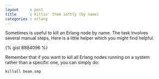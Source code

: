 ```yaml
---
layout     : post
title      : Killin' them softly (by name)
categories : erlang
---
```


Sometimes is useful to kill an Erlang node by name.
The task involves several manual steps, Here is a little helper which
you might find helpful.

{% gist 8884096 %}

Remember that if you want to kill all Erlang nodes running on a
system rather than a specific one, you can simply do:


````
killall beam.smp
````
